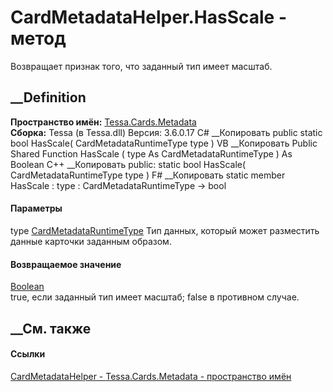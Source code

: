 # CardMetadataHelper.HasScale - метод
Возвращает признак того, что заданный тип имеет масштаб.
## __Definition
 **Пространство имён:** [Tessa.Cards.Metadata](N_Tessa_Cards_Metadata.htm)  
 **Сборка:** Tessa (в Tessa.dll) Версия: 3.6.0.17
C# __Копировать
     public static bool HasScale(
    	CardMetadataRuntimeType type
    )
VB __Копировать
     Public Shared Function HasScale ( 
    	type As CardMetadataRuntimeType
    ) As Boolean
C++ __Копировать
     public:
    static bool HasScale(
    	CardMetadataRuntimeType type
    )
F# __Копировать
     static member HasScale : 
            type : CardMetadataRuntimeType -> bool 
#### Параметры
type
[CardMetadataRuntimeType](T_Tessa_Cards_Metadata_CardMetadataRuntimeType.htm)
    Тип данных, который может разместить данные карточки заданным образом.
#### Возвращаемое значение
[Boolean](https://learn.microsoft.com/dotnet/api/system.boolean)  
true, если заданный тип имеет масштаб; false в противном случае.
## __См. также
#### Ссылки
[CardMetadataHelper - ](T_Tessa_Cards_Metadata_CardMetadataHelper.htm)
[Tessa.Cards.Metadata - пространство имён](N_Tessa_Cards_Metadata.htm)
